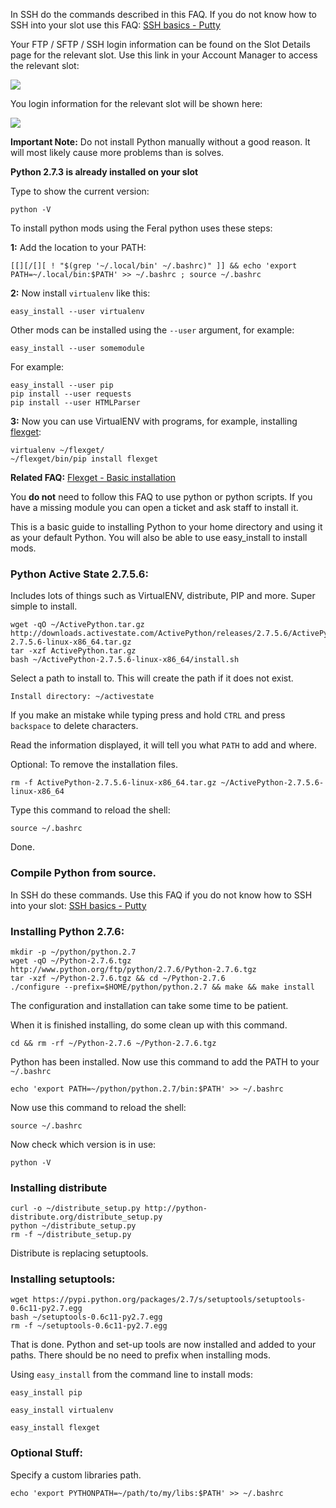 
In SSH do the commands described in this FAQ. If you do not know how to SSH into your slot use this FAQ: [SSH basics - Putty](https://www.feralhosting.com/faq/view?question=12)

Your FTP / SFTP / SSH login information can be found on the Slot Details page for the relevant slot. Use this link in your Account Manager to access the relevant slot:

![](https://raw.github.com/feralhosting/feralfilehosting/master/Feral%20Wiki/0%20Generic/slot_detail_link.png)

You login information for the relevant slot will be shown here:

![](https://raw.github.com/feralhosting/feralfilehosting/master/Feral%20Wiki/0%20Generic/slot_detail_ssh.png)

**Important Note:** Do not install Python manually without a good reason. It will most likely cause more problems than is solves.

**Python 2.7.3 is already installed on your slot**

Type to show the current version:

~~~
python -V
~~~

To install python mods using the Feral python uses these steps:

**1:** Add the location to your PATH:

~~~
[[][/[][ ! "$(grep '~/.local/bin' ~/.bashrc)" ]] && echo 'export PATH=~/.local/bin:$PATH' >> ~/.bashrc ; source ~/.bashrc
~~~

**2:** Now install `virtualenv` like this:

~~~
easy_install --user virtualenv
~~~

Other mods can be installed using the `--user` argument, for example:

~~~
easy_install --user somemodule
~~~

For example:

~~~
easy_install --user pip
pip install --user requests
pip install --user HTMLParser
~~~

**3:** Now you can use VirtualENV with programs, for example, installing [flexget](http://flexget.com):

~~~
virtualenv ~/flexget/
~/flexget/bin/pip install flexget
~~~

**Related FAQ:** [Flexget - Basic installation](https://www.feralhosting.com/faq/view?question=234)

You **do not** need to follow this FAQ to use python or python scripts. If you have a missing module you can open a ticket and ask staff to install it.

This is a basic guide to installing Python to your home directory and using it as your default Python. You will also be able to use easy_install to install mods.

### Python Active State 2.7.5.6:

Includes lots of things such as VirtualENV, distribute, PIP and more. Super simple to install.

~~~
wget -qO ~/ActivePython.tar.gz http://downloads.activestate.com/ActivePython/releases/2.7.5.6/ActivePython-2.7.5.6-linux-x86_64.tar.gz
tar -xzf ActivePython.tar.gz
bash ~/ActivePython-2.7.5.6-linux-x86_64/install.sh
~~~

Select a path to install to. This will create the path if it does not exist.

~~~
Install directory: ~/activestate
~~~

If you make an mistake while typing press and hold `CTRL` and press `backspace` to delete characters.

Read the information displayed, it will tell you what `PATH` to add and where.

Optional: To remove the installation files.

~~~
rm -f ActivePython-2.7.5.6-linux-x86_64.tar.gz ~/ActivePython-2.7.5.6-linux-x86_64
~~~

Type this command to reload the shell:

~~~
source ~/.bashrc
~~~

Done.

### Compile Python from source.

In SSH do these commands. Use this FAQ if you do not know how to SSH into your slot: [SSH basics - Putty](https://www.feralhosting.com/faq/view?question=12)

### Installing Python 2.7.6:

~~~
mkdir -p ~/python/python.2.7
wget -qO ~/Python-2.7.6.tgz http://www.python.org/ftp/python/2.7.6/Python-2.7.6.tgz
tar -xzf ~/Python-2.7.6.tgz && cd ~/Python-2.7.6
./configure --prefix=$HOME/python/python.2.7 && make && make install
~~~

The configuration and installation can take some time to be patient.

When it is finished installing, do some clean up with this command.

~~~
cd && rm -rf ~/Python-2.7.6 ~/Python-2.7.6.tgz
~~~

Python has been installed. Now use this command to add the PATH to your `~/.bashrc`

~~~
echo 'export PATH=~/python/python.2.7/bin:$PATH' >> ~/.bashrc
~~~

Now use this command to reload the shell:

~~~
source ~/.bashrc
~~~

Now check which version is in use:

~~~
python -V
~~~

### Installing distribute

~~~
curl -o ~/distribute_setup.py http://python-distribute.org/distribute_setup.py
python ~/distribute_setup.py
rm -f ~/distribute_setup.py
~~~

Distribute is replacing setuptools.

### Installing setuptools:

~~~
wget https://pypi.python.org/packages/2.7/s/setuptools/setuptools-0.6c11-py2.7.egg
bash ~/setuptools-0.6c11-py2.7.egg
rm -f ~/setuptools-0.6c11-py2.7.egg
~~~

That is done. Python and set-up tools are now installed and added to your paths. There should be no need to prefix when installing mods.

Using `easy_install` from the command line to install mods:

~~~
easy_install pip
~~~

~~~
easy_install virtualenv
~~~

~~~
easy_install flexget
~~~

### Optional Stuff:

Specify a custom libraries path.

~~~
echo 'export PYTHONPATH=~/path/to/my/libs:$PATH' >> ~/.bashrc
~~~



